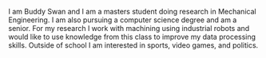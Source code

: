 I am Buddy Swan and I am a masters student doing research in Mechanical Engineering. I am also pursuing a computer science degree and am a senior. For my research I work with machining using industrial robots and would like to use knowledge from this class to improve my data processing skills. Outside of school I am interested in sports, video games, and politics.
